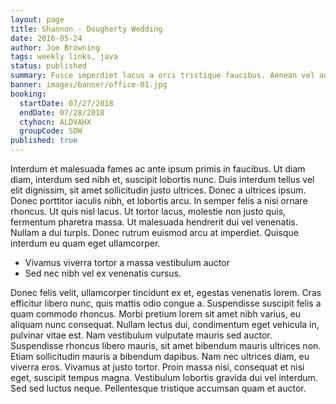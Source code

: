 ```yaml
---
layout: page
title: Shannon - Dougherty Wedding
date: 2016-05-24
author: Joe Browning
tags: weekly links, java
status: published
summary: Fusce imperdiet lacus a orci tristique faucibus. Aenean vel auctor.
banner: images/banner/office-01.jpg
booking:
  startDate: 07/27/2018
  endDate: 07/28/2018
  ctyhocn: ALDVAHX
  groupCode: SDW
published: true
---
```

Interdum et malesuada fames ac ante ipsum primis in faucibus. Ut diam diam, interdum sed nibh et, suscipit lobortis nunc. Duis interdum tellus vel elit dignissim, sit amet sollicitudin justo ultrices. Donec a ultrices ipsum. Donec porttitor iaculis nibh, et lobortis arcu. In semper felis a nisi ornare rhoncus. Ut quis nisl lacus. Ut tortor lacus, molestie non justo quis, fermentum pharetra massa. Ut malesuada hendrerit dui vel venenatis. Nullam a dui turpis. Donec rutrum euismod arcu at imperdiet. Quisque interdum eu quam eget ullamcorper.

* Vivamus viverra tortor a massa vestibulum auctor
* Sed nec nibh vel ex venenatis cursus.

Donec felis velit, ullamcorper tincidunt ex et, egestas venenatis lorem. Cras efficitur libero nunc, quis mattis odio congue a. Suspendisse suscipit felis a quam commodo rhoncus. Morbi pretium lorem sit amet nibh varius, eu aliquam nunc consequat. Nullam lectus dui, condimentum eget vehicula in, pulvinar vitae est. Nam vestibulum vulputate mauris sed auctor. Suspendisse rhoncus libero mauris, sit amet bibendum mauris ultrices non. Etiam sollicitudin mauris a bibendum dapibus. Nam nec ultrices diam, eu viverra eros. Vivamus at justo tortor. Proin massa nisi, consequat et nisi eget, suscipit tempus magna. Vestibulum lobortis gravida dui vel interdum. Sed sed luctus neque. Pellentesque tristique accumsan quam et auctor.
